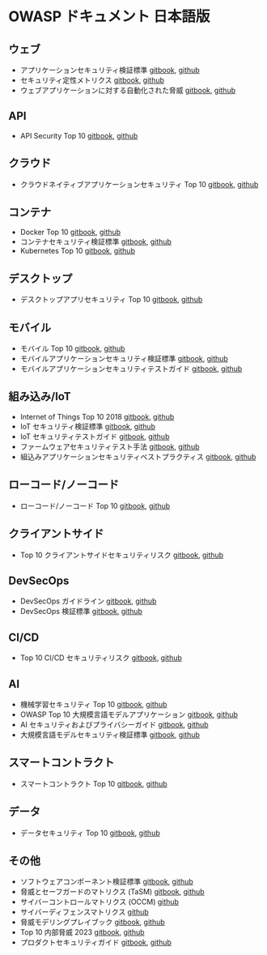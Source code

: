 # OWASP ドキュメント 日本語版

## ウェブ

* アプリケーションセキュリティ検証標準 [gitbook](https://coky-t.gitbook.io/owasp-asvs-ja/), [github](https://github.com/coky-t/owasp-asvs-ja/)
* セキュリティ定性メトリクス [gitbook](https://coky-t.gitbook.io/owasp-sqm-ja/), [github](https://github.com/coky-t/owasp-sqm-ja/)
* ウェブアプリケーションに対する自動化された脅威 [gitbook](https://coky-t.gitbook.io/owasp-automated-threats-to-web-applications-ja/), [github](https://github.com/coky-t/owasp-automated-threats-to-web-applications-ja/)

## API

* API Security Top 10 [gitbook](https://coky-t.gitbook.io/owasp-api-security-ja/), [github](https://github.com/coky-t/owasp-api-security-ja/)

## クラウド

* クラウドネイティブアプリケーションセキュリティ Top 10 [gitbook](https://coky-t.gitbook.io/owasp-cloud-native-application-security-top-10-ja/), [github](https://github.com/coky-t/owasp-cloud-native-application-security-top-10-ja/)

## コンテナ

* Docker Top 10 [gitbook](https://coky-t.gitbook.io/owasp-docker-security-ja/), [github](https://github.com/coky-t/owasp-docker-security-ja/)
* コンテナセキュリティ検証標準 [gitbook](https://coky-t.gitbook.io/owasp-csvs-ja/), [github](https://github.com/coky-t/owasp-csvs-ja/)
* Kubernetes Top 10 [gitbook](https://coky-t.gitbook.io/owasp-kubernetes-top-ten-ja/), [github](https://github.com/coky-t/owasp-kubernetes-top-ten-ja/)

## デスクトップ

* デスクトップアプリセキュリティ Top 10 [gitbook](https://coky-t.gitbook.io/owasp-desktop-app-security-top-10-ja/), [github](https://github.com/coky-t/owasp-desktop-app-security-top-10-ja/)

## モバイル

* モバイル Top 10 [gitbook](https://coky-t.gitbook.io/owasp-mobile-top10-ja/), [github](https://github.com/coky-t/owasp-mobile-top10-ja/)
* モバイルアプリケーションセキュリティ検証標準 [gitbook](https://coky-t.gitbook.io/owasp-masvs-ja/), [github](https://github.com/coky-t/owasp-masvs-ja/)
* モバイルアプリケーションセキュリティテストガイド [gitbook](https://coky-t.gitbook.io/owasp-mastg-ja/), [github](https://github.com/coky-t/owasp-mastg-ja/)

## 組み込み/IoT

* Internet of Things Top 10 2018 [gitbook](https://coky-t.gitbook.io/owasp-iot-top10-2018-ja/), [github](https://github.com/coky-t/owasp-iot-top10-2018-ja/)
* IoT セキュリティ検証標準 [gitbook](https://coky-t.gitbook.io/owasp-isvs-ja/), [github](https://github.com/coky-t/owasp-isvs-ja/)
* IoT セキュリティテストガイド [gitbook](https://coky-t.gitbook.io/owasp-istg-ja/), [github](https://github.com/coky-t/owasp-istg-ja/)
* ファームウェアセキュリティテスト手法 [gitbook](https://coky-t.gitbook.io/owasp-fstm-ja/), [github](https://github.com/coky-t/owasp-fstm-ja/)
* 組込みアプリケーションセキュリティベストプラクティス [gitbook](https://coky-t.gitbook.io/embeddedappsec-ja/), [github](https://github.com/coky-t/embeddedappsec-ja/)

## ローコード/ノーコード

* ローコード/ノーコード Top 10 [gitbook](https://coky-t.gitbook.io/owasp-top-10-low-code-no-code-security-risks-ja/), [github](https://github.com/coky-t/owasp-top-10-low-code-no-code-security-risks-ja/)

## クライアントサイド

* Top 10 クライアントサイドセキュリティリスク [gitbook](https://coky-t.gitbook.io/owasp-top-10-client-side-security-risks-ja/), [github](https://github.com/coky-t/owasp-top-10-client-side-security-risks-ja/)

## DevSecOps

* DevSecOps ガイドライン [gitbook](https://coky-t.gitbook.io/owasp-devsecops-guideline-ja/), [github](https://github.com/coky-t/owasp-devsecops-guideline-ja/)
* DevSecOps 検証標準 [gitbook](https://coky-t.gitbook.io/owasp-devsecops-verification-standard-ja/), [github](https://github.com/coky-t/owasp-devsecops-verification-standard-ja/)

## CI/CD

* Top 10 CI/CD セキュリティリスク [gitbook](https://coky-t.gitbook.io/owasp-top-10-ci-cd-security-risks-ja/), [github](https://github.com/coky-t/owasp-top-10-ci-cd-security-risks-ja/)

## AI

* 機械学習セキュリティ Top 10 [gitbook](https://coky-t.gitbook.io/owasp-machine-learning-security-top-10-ja/), [github](https://github.com/coky-t/owasp-machine-learning-security-top-10-ja/)
* OWASP Top 10 大規模言語モデルアプリケーション [gitbook](https://coky-t.gitbook.io/owasp-top-10-for-large-language-model-applications/), [github](https://github.com/coky-t/owasp-top-10-for-large-language-model-applications-ja/)
* AI セキュリティおよびプライバシーガイド [gitbook](https://coky-t.gitbook.io/owasp-ai-security-and-privacy-guide-ja/), [github](https://github.com/coky-t/owasp-ai-security-and-privacy-guide-ja/)
* 大規模言語モデルセキュリティ検証標準 [gitbook](https://coky-t.gitbook.io/owasp-llm-verification-standard-ja/), [github](https://github.com/coky-t/owasp-llm-verification-standard-ja/)

## スマートコントラクト

* スマートコントラクト Top 10 [gitbook](https://coky-t.gitbook.io/owasp-smart-contract-top-10-ja/), [github](https://github.com/coky-t/owasp-smart-contract-top-10-ja/)

## データ

* データセキュリティ Top 10 [gitbook](https://coky-t.gitbook.io/owasp-data-security-top-10-ja/), [github](https://github.com/coky-t/owasp-data-security-top-10-ja/)

## その他

* ソフトウェアコンポーネント検証標準 [gitbook](https://coky-t.gitbook.io/owasp-scvs-ja/), [github](https://github.com/coky-t/owasp-scvs-ja/)
* 脅威とセーフガードのマトリクス (TaSM) [gitbook](https://coky-t.gitbook.io/owasp-threat-and-safeguard-matrix-ja/), [github](https://github.com/coky-t/owasp-threat-and-safeguard-matrix-ja/)
* サイバーコントロールマトリクス (OCCM) [github](https://github.com/coky-t/owasp-cyber-controls-matrix-ja/)
* サイバーディフェンスマトリクス [github](https://github.com/coky-t/owasp-cyber-defense-matrix-ja/)
* 脅威モデリングプレイブック [gitbook](https://coky-t.gitbook.io/owasp-threat-modeling-playbook-ja/), [github](https://github.com/coky-t/owasp-threat-modeling-playbook-ja/)
* Top 10 内部脅威 2023 [gitbook](https://coky-t.gitbook.io/owasp-top-10-insider-threats-ja/), [github](https://github.com/coky-t/owasp-top-10-insider-threats-ja/)
* プロダクトセキュリティガイド [gitbook](https://coky-t.gitbook.io/owasp-product-security-guide-ja/), [github](https://github.com/coky-t/owasp-product-security-guide-ja/)
